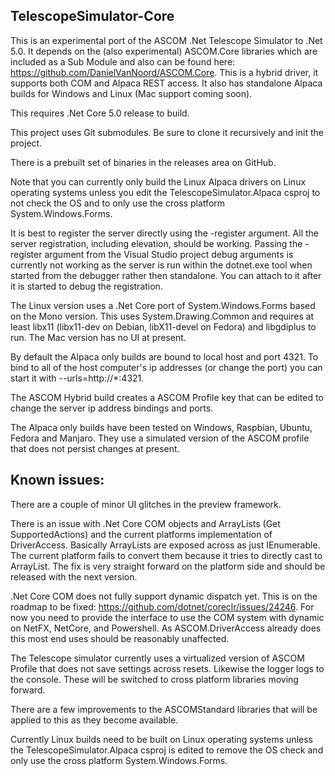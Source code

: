 ## TelescopeSimulator-Core

This is an experimental port of the ASCOM .Net Telescope Simulator to .Net 5.0. It depends on the (also experimental) ASCOM.Core libraries which are included as a Sub Module and also can be found here: https://github.com/DanielVanNoord/ASCOM.Core. This is a hybrid driver, it supports both COM and Alpaca REST access. It also has standalone Alpaca builds for Windows and Linux (Mac support coming soon).

This requires .Net Core 5.0 release to build.

This project uses Git submodules. Be sure to clone it recursively and init the project.

There is a prebuilt set of binaries in the releases area on GitHub. 

Note that you can currently only build the Linux Alpaca drivers on Linux operating systems unless you edit the TelescopeSimulator.Alpaca csproj to not check the OS and to only use the cross platform System.Windows.Forms.

It is best to register the server directly using the -register argument. All the server registration, including elevation, should be working. Passing the -register argument from the Visual Studio project debug arguments is currently not working as the server is run within the dotnet.exe tool when started from the debugger rather then standalone. You can attach to it after it is started to debug the registration.

The Linux version uses a .Net Core port of System.Windows.Forms based on the Mono version. This uses System.Drawing.Common and requires at least libx11 (libx11-dev on Debian, libX11-devel on Fedora) and libgdiplus to run. The Mac version has no UI at present. 

By default the Alpaca only builds are bound to local host and port 4321. To bind to all of the host computer's ip addresses (or change the port) you can start it with --urls=http://*:4321.

The ASCOM Hybrid build creates a ASCOM Profile key that can be edited to change the server ip address bindings and ports.

The Alpaca only builds have been tested on Windows, Raspbian, Ubuntu, Fedora and Manjaro. They use a simulated version of the ASCOM profile that does not persist changes at present.

## Known issues:

There are a couple of minor UI glitches in the preview framework.

There is an issue with .Net Core COM objects and ArrayLists (Get SupportedActions) and the current platforms implementation of DriverAccess. Basically ArrayLists are exposed across as just IEnumerable. The current platform fails to convert them because it tries to directly cast to ArrayList. The fix is very straight forward on the platform side and should be released with the next version.

.Net Core COM does not fully support dynamic dispatch yet. This is on the roadmap to be fixed: https://github.com/dotnet/coreclr/issues/24246. For now you need to provide the interface to use the COM system with dynamic on NetFX, NetCore, and Powershell. As ASCOM.DriverAccess already does this most end uses should be reasonably unaffected. 

The Telescope simulator currently uses a virtualized version of ASCOM Profile that does not save settings across resets. Likewise the logger logs to the console. These will be switched to cross platform libraries moving forward.

There are a few improvements to the ASCOMStandard libraries that will be applied to this as they become available.

Currently Linux builds need to be built on Linux operating systems unless the TelescopeSimulator.Alpaca csproj is edited to remove the OS check and only use the cross platform System.Windows.Forms.